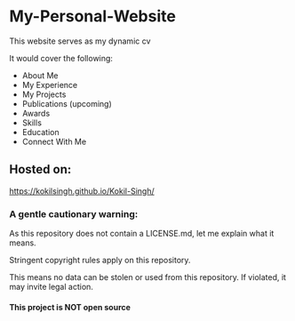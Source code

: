 # My-Personal-Website
This website serves as my dynamic cv

It would cover the following:
- About Me
- My Experience
- My Projects
- Publications (upcoming)
- Awards
- Skills
- Education
- Connect With Me

## Hosted on: 
https://kokilsingh.github.io/Kokil-Singh/

### A gentle cautionary warning: 
As this repository does not contain a LICENSE.md, let me explain what it means.

Stringent copyright rules apply on this repository.

This means no data can be stolen or used from this repository. If violated, it may invite legal action.

#### This project is NOT open source

